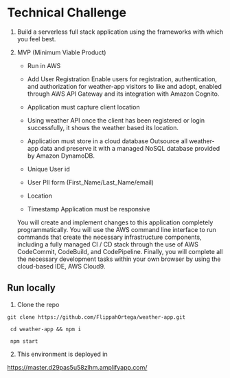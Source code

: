 # Technical Challenge

1. Build a serverless full stack application using the frameworks with which you feel best.
2. MVP (Minimum Viable Product)
   - Run in AWS
   - Add User Registration Enable users for registration, authentication, and authorization for weather-app visitors to like and adopt, enabled through AWS API Gateway and its integration with Amazon Cognito.
   - Application must capture client location
   - Using weather API once the client has been registered or login successfully, it shows the weather based its location.
   
   - Application must store in a cloud database Outsource all weather-app data and preserve it with a managed NoSQL database provided by Amazon DynamoDB.
   - Unique User id
   - User PII form (First_Name/Last_Name/email)
   - Location
   - Timestamp
   Application must be responsive
   
   You will create and implement changes to this application completely programmatically. You will use the AWS command line interface to run commands that create the necessary infrastructure components, including a fully managed CI / CD stack through the use of AWS CodeCommit, CodeBuild, and CodePipeline. Finally, you will complete all the necessary development tasks within your own browser by using the cloud-based IDE, AWS Cloud9.

## Run locally 
1. Clone the repo 

```
git clone https://github.com/FlippahOrtega/weather-app.git

 cd weather-app && npm i

 npm start
```

2. This environment is deployed in 

https://master.d29pas5u58zlhm.amplifyapp.com/
